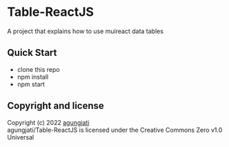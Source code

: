# Table-ReactJS
A project that explains how to use muireact data tables

## Quick Start
- clone this repo
- npm install
- npm start

## Copyright and license
Copyright (c) 2022 <a href='https://github.com/agungjati'>agungjati</a> <br />
agungjati/Table-ReactJS is licensed under the
Creative Commons Zero v1.0 Universal
